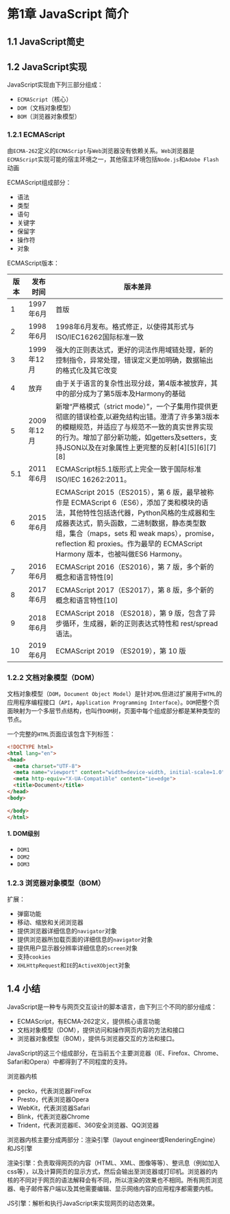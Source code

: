 # 第1章 JavaScript 简介

## 1.1 JavaScript简史

## 1.2 JavaScript实现

JavaScript实现由下列三部分组成：

- `ECMAScript`（核心）
- `DOM`（文档对象模型）
- `BOM`（浏览器对象模型）

### 1.2.1 ECMAScript
由`ECMA-262`定义的`ECMAScript`与`Web`浏览器没有依赖关系。`Web`浏览器是`ECMAScript`实现可能的宿主环境之一，其他宿主环境包括`Node.js`和`Adobe Flash`动画

ECMAScript组成部分：
- 语法
- 类型
- 语句
- 关键字
- 保留字
- 操作符
- 对象

ECMAScript版本：

版本 | 发布时间 | 版本差异
---|--- | ---
1 | 1997年6月 | 	首版
2 | 1998年6月 |  1998年6月发布。格式修正，以使得其形式与ISO/IEC16262国际标准一致
3 | 1999年12月| 强大的正则表达式，更好的词法作用域链处理，新的控制指令，异常处理，错误定义更加明确，数据输出的格式化及其它改变
4 | 	放弃 | 由于关于语言的复杂性出现分歧，第4版本被放弃，其中的部分成为了第5版本及Harmony的基础
5|2009年12月 | 新增“严格模式（strict mode）”，一个子集用作提供更彻底的错误检查,以避免结构出错。澄清了许多第3版本的模糊规范，并适应了与规范不一致的真实世界实现的行为。增加了部分新功能，如getters及setters，支持JSON以及在对象属性上更完整的反射[4][5][6][7][8]
5.1 |2011年6月 | ECMAScript标5.1版形式上完全一致于国际标准ISO/IEC 16262:2011。
6 | 2015年6月 | ECMAScript 2015（ES2015），第 6 版，最早被称作是 ECMAScript 6（ES6），添加了类和模块的语法，其他特性包括迭代器，Python风格的生成器和生成器表达式，箭头函数，二进制数据，静态类型数组，集合（maps，sets 和 weak maps），promise，reflection 和 proxies。作为最早的 ECMAScript Harmony 版本，也被叫做ES6 Harmony。
7| 2016年6月 | ECMAScript 2016（ES2016），第 7 版，多个新的概念和语言特性[9]
8| 2017年6月 | ECMAScript 2017（ES2017），第 8 版，多个新的概念和语言特性[10]
9| 	2018年6月| ECMAScript 2018 （ES2018），第 9 版，包含了异步循环，生成器，新的正则表达式特性和 rest/spread 语法。
10| 2019年6月|	ECMAScript 2019 （ES2019），第 10 版



### 1.2.2 文档对象模型（DOM）

文档对象模型（`DOM`，`Document Object Model`）是针对`XML`但进过扩展用于`HTML`的应用程序编程接口（`API`，`Application Programming Interface`）。`DOM`把整个页面映射为一个多层节点结构，也叫作`DOM`树，页面中每个组成部分都是某种类型的节点。

一个完整的`HTML`页面应该包含下列标签：

```html
<!DOCTYPE html>
<html lang="en">
<head>
  <meta charset="UTF-8">
  <meta name="viewport" content="width=device-width, initial-scale=1.0">
  <meta http-equiv="X-UA-Compatible" content="ie=edge">
  <title>Document</title>
</head>
<body>
  
</body>
</html>
```

#### 1. DOM级别

- `DOM1`
- `DOM2`
- `DOM3`



### 1.2.3 浏览器对象模型（BOM）

扩展：
- 弹窗功能
- 移动、缩放和关闭浏览器
- 提供浏览器详细信息的`navigator`对象
- 提供浏览器所加载页面的详细信息的`navigator`对象
- 提供用户显示器分辨率详细信息的`screen`对象
- 支持`cookies`
- `XHLHttpRequest`和`IE`的`ActiveXObject`对象

## 1.4 小结

JavaScript是一种专与网页交互设计的脚本语言，由下列三个不同的部分组成：
- ECMAScript，有ECMA-262定义，提供核心语言功能
- 文档对象模型（DOM），提供访问和操作网页内容的方法和接口
- 浏览器对象模型（BOM），提供与浏览器交互的方法和接口。

JavaScript的这三个组成部分，在当前五个主要浏览器（IE、Firefox、Chrome、Safari和Opera）中都得到了不同程度的支持。


浏览器内核

- gecko，代表浏览器FireFox
- Presto，代表浏览器Opera
- WebKit，代表浏览器Safari
- Blink，代表浏览器Chrome
- Trident，代表浏览器IE、360安全浏览器、QQ浏览器

浏览器内核主要分成两部分：渲染引擎（layout engineer或RenderingEngine）和JS引擎

渲染引擎：负责取得网页的内容（HTML、XML、图像等等）、整讯息（例如加入css等），以及计算网页的显示方式，然后会输出至浏览器或打印机。浏览器的内核的不同对于网页的语法解释会有不同，所以渲染的效果也不相同。所有网页浏览器、电子邮件客户端以及其他需要编辑、显示网络内容的应用程序都需要内核。

JS引擎：解析和执行JavaScript来实现网页的动态效果。
